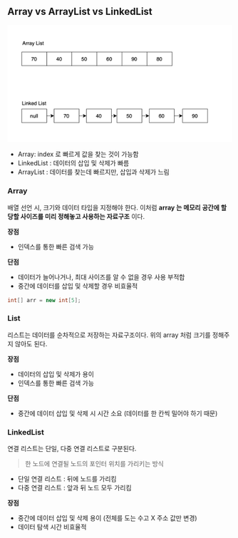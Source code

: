 ## Array vs ArrayList vs LinkedList

![img.png](img.png)
- Array: index 로 빠르게 값을 찾는 것이 가능함
- LinkedList : 데이터의 삽입 및 삭제가 빠름
- ArrayList : 데이터를 찾는데 빠르지만, 삽입과 삭제가 느림


### Array
배열 선언 시, 크기와 데이터 타입을 지정해야 한다.
이처럼 **array 는 메모리 공간에 할당할 사이즈를 미리 정해놓고 사용하는 자료구조** 이다.

**장점**
- 인덱스를 통한 빠른 검색 가능

**단점**
- 데이터가 늘어나거나, 최대 사이즈를 알 수 없을 경우 사용 부적합
- 중간에 데이터를 삽입 및 삭제할 경우 비효율적


```java
int[] arr = new int[5];
```


### List
리스트는 데이터를 순차적으로 저장하는 자료구조이다.
위의 array 처럼 크기를 정해주지 않아도 된다.

**장점**
- 데이터의 삽입 및 삭제가 용이
- 인덱스를 통한 빠른 검색 가능

**단점**
- 중간에 데이터 삽입 및 삭제 시 시간 소요 (데이터를 한 칸씩 밀어야 하기 때문)


### LinkedList
연결 리스트는 단일, 다중 연결 리스트로 구분된다.
> 한 노드에 연결될 노드의 포인터 위치를 가리키는 방식

- 단일 연결 리스트 : 뒤에 노드를 가리킴
- 다중 연결 리스트 : 앞과 뒤 노드 모두 가리킴

**장점**
- 중간에 데이터 삽입 및 삭제 용이 (전체를 도는 수고 X 주소 값만 변경)
- 데이터 탐색 시간 비효율적